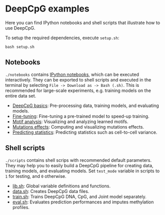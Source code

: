 # DeepCpG examples

Here you can find IPython notebooks and shell scripts that illustrate how to use DeepCpG.

To setup the required dependencies, execute `setup.sh`:

```shell
bash setup.sh
```

## Notebooks
`./notebooks` contains [IPython notebooks](https://ipython.org/notebook.html), which can be executed interactively. They can be exported to shell scripts and executed in the terminal by selecting `File -> Download as -> Bash (.sh)`. This is recommended for large-scale experiments, e.g. training models on the entire data set.

* [DeepCpG basics](./notebooks/basics/index.ipynb): Pre-processing data, training models, and evaluating models.
* [Fine-tuning](./notebooks/fine_tune/index.ipynb): Fine-tuning a pre-trained model to speed-up training.
* [Motif analysis](./notebooks/motifs/index.ipynb): Visualizing and analyzing learned motifs.
* [Mutations effects](./notebooks/snp/index.ipynb): Computing and visualizing mutations effects.
* [Predicting statistics](./notebooks/stats/index.ipynb): Predicting statistics such as cell-to-cell variance.

## Shell scripts
`./scripts` contains shell scrips with recommended default parameters. They may help you to easily build a DeepCpG pipeline for creating data, training models, and evaluating models. Set `test_mode` variable in scripts to `1` for testing, and `0` otherwise.

* [lib.sh](./scripts/lib.sh): Global variable definitions and functions.
* [data.sh](./scripts/data.sh): Creates DeepCpG data files.
* [train.sh](./scripts/train.sh): Trains DeepCpG DNA, CpG, and Joint model separately.
* [eval.sh](./scripts/eval.sh): Evaluates prediction performances and imputes methylation profiles.
